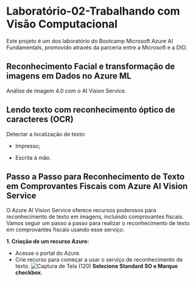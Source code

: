 # Laboratório-02-Trabalhando com Visão Computacional

Este projeto é um dos laboratório do Bootcamp Microsoft Azure AI Fundamentals, promovido através da parceria entre a Microsoft e a DIO.

## Reconhecimento Facial e transformação de imagens em Dados no Azure ML

Análise de imagem 4.0 com o AI Vision Service.

## Lendo texto com reconhecimento óptico de caracteres (OCR)

Detectar a localização de texto:

* Impresso;

* Escrita à mão.

## Passo a Passo para Reconhecimento de Texto em Comprovantes Fiscais com Azure AI Vision Service

O Azure AI Vision Service oferece recursos poderosos para reconhecimento de texto em imagens, incluindo comprovantes fiscais. Vamos seguir um passo a passo para realizar o reconhecimento de texto em comprovantes fiscais usando esse serviço:

**1. Criação de um recurso Azure:**

* Acesse o portal do Azure.
* Crie recurso para começar a usar o serviço de reconhecimento de texto.
![Captura de Tela (120)](https://github.com/WaldeniseMoraes/Lab2-Transformando-imagens-em-objetos./assets/161647255/f7413702-76b6-4e26-af3c-1760ef9ea062)
**Selecione Standard SO e Marque checkbox**.

